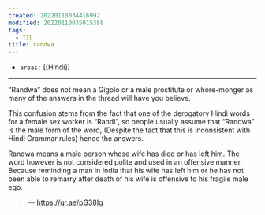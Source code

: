 ```yaml
---
created: 20220110034416992
modified: 20220110035015388
tags:
  - TIL
title: randwa
---
```


- `areas:` [[Hindi]]

---

“Randwa” does not mean a Gigolo or a male prostitute or whore-monger as many of the answers in the thread will have you believe.

This confusion stems from the fact that one of the derogatory Hindi words for a female sex worker is “Randi”, so people usually assume that “Randwa” is the male form of the word, (Despite the fact that this is inconsistent with Hindi Grammar rules) hence the answers.

Randwa means a male person whose wife has died or has left him. The word however is not considered polite and used in an offensive manner. Because reminding a man in India that his wife has left him or he has not been able to remarry after death of his wife is offensive to his fragile male ego.

> — <https://qr.ae/pG38Ig>
